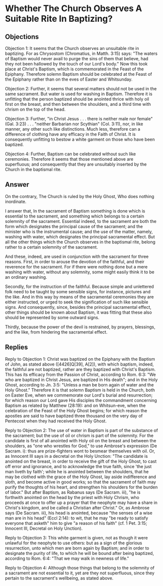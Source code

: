 # Whether The Church Observes A Suitable Rite In Baptizing?

## Objections

Objection 1: It seems that the Church observes an unsuitable rite in baptizing. For as Chrysostom (Chromatius, in Matth. 3:15) says: "The waters of Baptism would never avail to purge the sins of them that believe, had they not been hallowed by the touch of our Lord's body." Now this took place at Christ's Baptism, which is commemorated in the Feast of the Epiphany. Therefore solemn Baptism should be celebrated at the Feast of the Epiphany rather than on the eves of Easter and Whitsunday.

Objection 2: Further, it seems that several matters should not be used in the same sacrament. But water is used for washing in Baptism. Therefore it is unfitting that the person baptized should be anointed thrice with holy oil first on the breast, and then between the shoulders, and a third time with chrism on the top of the head.

Objection 3: Further, "in Christ Jesus . . . there is neither male nor female" (Gal. 3:23) . . . "neither Barbarian nor Scythian" (Col. 3:11), nor, in like manner, any other such like distinctions. Much less, therefore can a difference of clothing have any efficacy in the Faith of Christ. It is consequently unfitting to bestow a white garment on those who have been baptized.

Objection 4: Further, Baptism can be celebrated without such like ceremonies. Therefore it seems that those mentioned above are superfluous; and consequently that they are unsuitably inserted by the Church in the baptismal rite.

## Answer

On the contrary, The Church is ruled by the Holy Ghost, Who does nothing inordinate.

I answer that, In the sacrament of Baptism something is done which is essential to the sacrament, and something which belongs to a certain solemnity of the sacrament. Essential indeed, to the sacrament are both the form which designates the principal cause of the sacrament; and the minister who is the instrumental cause; and the use of the matter, namely, washing with water, which designates the principal sacramental effect. But all the other things which the Church observes in the baptismal rite, belong rather to a certain solemnity of the sacrament.

And these, indeed, are used in conjunction with the sacrament for three reasons. First, in order to arouse the devotion of the faithful, and their reverence for the sacrament. For if there were nothing done but a mere washing with water, without any solemnity, some might easily think it to be an ordinary washing.

Secondly, for the instruction of the faithful. Because simple and unlettered folk need to be taught by some sensible signs, for instance, pictures and the like. And in this way by means of the sacramental ceremonies they are either instructed, or urged to seek the signification of such like sensible signs. And consequently, since, besides the principal sacramental effect, other things should be known about Baptism, it was fitting that these also should be represented by some outward signs.

Thirdly, because the power of the devil is restrained, by prayers, blessings, and the like, from hindering the sacramental effect.

## Replies

Reply to Objection 1: Christ was baptized on the Epiphany with the Baptism of John, as stated above ([4426]Q[39], A[2]), with which baptism, indeed, the faithful are not baptized, rather are they baptized with Christ's Baptism. This has its efficacy from the Passion of Christ, according to Rom. 6:3: "We who are baptized in Christ Jesus, are baptized in His death"; and in the Holy Ghost, according to Jn. 3:5: "Unless a man be born again of water and the Holy Ghost." Therefore it is that solemn Baptism is held in the Church, both on Easter Eve, when we commemorate our Lord's burial and resurrection; for which reason our Lord gave His disciples the commandment concerning Baptism as related by Matthew (28:19): and on Whitsun-eve, when the celebration of the Feast of the Holy Ghost begins; for which reason the apostles are said to have baptized three thousand on the very day of Pentecost when they had received the Holy Ghost.

Reply to Objection 2: The use of water in Baptism is part of the substance of the sacrament; but the use of oil or chrism is part of the solemnity. For the candidate is first of all anointed with Holy oil on the breast and between the shoulders, as "one who wrestles for God," to use Ambrose's expression (De Sacram. i): thus are prize-fighters wont to besmear themselves with oil. Or, as Innocent III says in a decretal on the Holy Unction: "The candidate is anointed on the breast, in order to receive the gift of the Holy Ghost, to cast off error and ignorance, and to acknowledge the true faith, since 'the just man liveth by faith'; while he is anointed between the shoulders, that he may be clothed with the grace of the Holy Ghost, lay aside indifference and sloth, and become active in good works; so that the sacrament of faith may purify the thoughts of his heart, and strengthen his shoulders for the burden of labor." But after Baptism, as Rabanus says (De Sacram. iii), "he is forthwith anointed on the head by the priest with Holy Chrism, who proceeds at once to offer up a prayer that the neophyte may have a share in Christ's kingdom, and be called a Christian after Christ." Or, as Ambrose says (De Sacram. iii), his head is anointed, because "the senses of a wise man are in his head" (Eccl 2:14): to wit, that he may "be ready to satisfy everyone that asketh" him to give "a reason of his faith" (cf. 1 Pet. 3:15; Innocent III, Decretal on Holy Unction).

Reply to Objection 3: This white garment is given, not as though it were unlawful for the neophyte to use others: but as a sign of the glorious resurrection, unto which men are born again by Baptism; and in order to designate the purity of life, to which he will be bound after being baptized, according to Rom. 6:4: "That we may walk in newness of life."

Reply to Objection 4: Although those things that belong to the solemnity of a sacrament are not essential to it, yet are they not superfluous, since they pertain to the sacrament's wellbeing, as stated above.